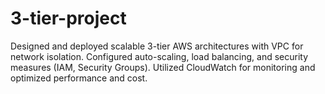 # 3-tier-project
Designed and deployed scalable 3-tier AWS architectures with VPC for network isolation. Configured auto-scaling, load balancing, and security measures (IAM, Security Groups). Utilized CloudWatch for monitoring and optimized performance and cost.
